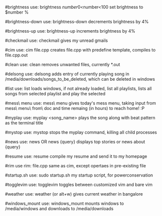 #brightness
use: brightness $number
0<$number<100 set brightness to $number %

#brightness-down
use: brightness-down
decrements brightness by 4%

#brightness-up
use: brightness-up
increments brightness by 4%

#checkmail
use: checkmail
gives my unread gmails

#cim
use: cim file.cpp
creates file.cpp with predefine template, compiles to file.cpp.out

#clean
use: clean
removes unwanted files, currently *.out

#delsong
use: delsong
adds entry of currently playing song in /media/downloads/songs_to_be_deleted, which can be deleted in windows

#list
use: list
loads windows, if not already loaded, list all playlists, lists all songs from selected playlist and play the selected

#mess\ menu
use: mess\ menu
gives today's mess menu, taking input from mess\ menu\ from\ doc
and time remaing (in hours) to reach home! :P

#myplay
use: myplay <song_name>
plays the song along with beat pattern as the terminal title

#mystop
use: mystop
stops the myplay command, killing all child processes

#news
use: news OR news {query}
displays top stories or news about {query}

#resume
use: resume
compile my resume and send it to my homepage

#rim
use rim: file.cpp
same as cim, except opertaes in pre-existing file

#startup.sh
use: sudo startup.sh
my startup script, for powerconservation

#togglevim
use: togglevim
toggles between customized vim and bare vim

#weather
use: weather (or alt+w)
gives current weather in bangalore

#windows_mount
use: windows_mount
mounts windows to /media/windows and downloads to /media/downloads

